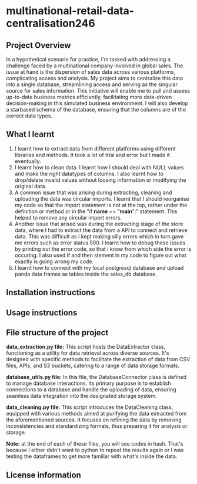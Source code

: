 # multinational-retail-data-centralisation246

## Project Overview 
In a hypothetical scenario for practice, I'm tasked with addressing a challenge faced by a multinational company involved in global sales. The issue at hand is the dispersion of sales data across various platforms, complicating access and analysis. My project aims to centralize this data into a single database, streamlining access and serving as the singular source for sales information. This initiative will enable me to pull and assess up-to-date business metrics efficiently, facilitating more data-driven decision-making in this simulated business environment. I will also develop a starbased schema of the database, ensuring that the columns are of the correct data types.

## What I learnt
1. I learnt how to extract data from different platforms using different libraries and methods. It took a lot of trial and error but I made it eventually. 
2. I learnt how to clean data. I learnt how I should deal with NULL values and make the right datatypes of columns. I also learnt how to drop/delete invalid values without loosing information or modifying the original data. 
3. A common issue that was arising during extracting, cleaning and uploading the data was circular imports. I learnt that I should reorganise my code so that the import statement is not at the top, rather under the definition or method or in the "if __name__ == "__main__":" statement. This helped to remove any circular import errors. 
4. Another issue that arised was during the extracting stage of the store data, where I had to extract the data from a API to connect and retrieve data. This was difficult as i kept making silly errors which in turn gave me errors such as error status 500. I learnt how to debug these issues by printing out the error code, so that I know from which side the error is occuring. I also used if and then stement in my code to figure out what exactly is going wrong my code. 
5. I learnt how to connect with my local postgresql database and upload panda data frames as tables inside the sales_db database.

## Installation instructions

## Usage instructions

## File structure of the project
**data_extraction.py file:**
This script hosts the DataExtractor class, functioning as a utility for data retrieval across diverse sources. It's designed with specific methods to facilitate the extraction of data from CSV files, APIs, and S3 buckets, catering to a range of data storage formats.

**database_utils.py file:** 
In this file, the DatabaseConnector class is defined to manage database interactions. Its primary purpose is to establish connections to a database and handle the uploading of data, ensuring seamless data integration into the designated storage system.

**data_cleaning.py file:** 
This script introduces the DataCleaning class, equipped with various methods aimed at purifying the data extracted from the aforementioned sources. It focuses on refining the data by removing inconsistencies and standardizing formats, thus preparing it for analysis or storage.

**Note:**
at the end of each of these files, you will see codes in hash. That's because I either didn't want to python to repeat the results again or I was testing the dataframes to get more familiar with what's inside the data.

## License information
